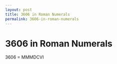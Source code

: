 ```yaml
---
layout: post
title: 3606 in Roman Numerals
permalink: 3606-in-roman-numerals
---
```


# 3606 in Roman Numerals

3606 = MMMDCVI
